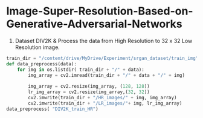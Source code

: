 # Image-Super-Resolution-Based-on-Generative-Adversarial-Networks 
1. Dataset DIV2K & Process the data from High Resolution to 32 x 32 Low Resolution image. 
```python
train_dir = "/content/drive/MyDrive/Experiment/srgan_dataset/train_img" 
def data_preprocess(data):
    for img in os.listdir( train_dir + "/" + data):
        img_array = cv2.imread(train_dir + "/" + data + "/" + img)
        
        img_array = cv2.resize(img_array, (128, 128))
        lr_img_array = cv2.resize(img_array,(32, 32))
        cv2.imwrite(train_dir + "/HR_images/" + img, img_array)
        cv2.imwrite(train_dir + "/LR_images/"+ img, lr_img_array)
data_preprocess( "DIV2K_train_HR") 

```
